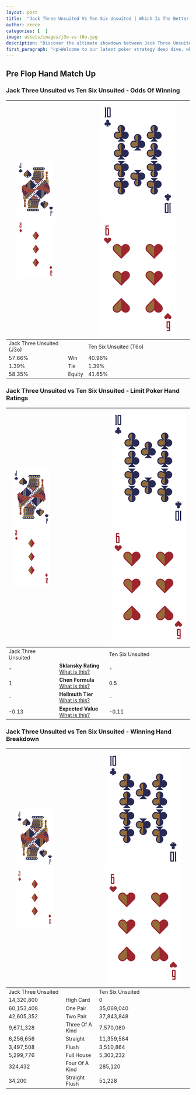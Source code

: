```yaml
---
layout: post
title:  "Jack Three Unsuited Vs Ten Six Unsuited | Which Is The Better Hand In Poker? A Complete Guide"
author: reece
categories: [  ]
image: assets/images/j3o-vs-t6o.jpg
description: "Discover the ultimate showdown between Jack Three Unsuited and Ten Six Unsuited in poker! Uncover the odds, strategies, and scenarios where one hand triumphs over the other. Get ready to up your poker game with this thrilling analysis."
first_paragraph: "<p>Welcome to our latest poker strategy deep dive, where we're pitting two distinct hands against each other in a high-stakes showdown: Jack Three Unsuited vs Ten Six Unsuited.</p><p>In the dynamic world of poker, every decision counts, and knowing which hand holds the upper hand is key to your success at the table.</p><p>In this article, we'll dissect these two hands, explore the scenarios where one dominates the other, and equip you with the knowledge to make strategic choices that can tip the odds in your favor.</p><p>Get ready to unravel the intriguing dynamics of these poker hands and elevate your game to new heights.</p>"
---
```




[comment]: # (sp0)

## Pre Flop Hand Match Up

<div class="table hand-ratings" markdown="1"> 



### Jack Three Unsuited vs Ten Six Unsuited - Odds Of Winning


    
| ![image info](assets/images/hand1/J.png) ![image info](assets/images/hand1/3o.png) |  | ![image info](assets/images/hand2/T.png) ![image info](assets/images/hand2/6o.png) |
| -------- | -------- | -------- |
| Jack Three Unsuited (J3o) |  | Ten Six Unsuited (T6o) |
| 57.66% | Win | 40.96% |
| 1.39% | Tie | 1.39% |
| 58.35% | Equity | 41.65% |




[comment]: # (sp1)



### Jack Three Unsuited vs Ten Six Unsuited - Limit Poker Hand Ratings


    
| ![image info](assets/images/hand1/J.png) ![image info](assets/images/hand1/3o.png) |  | ![image info](assets/images/hand2/T.png) ![image info](assets/images/hand2/6o.png) |
| -------- | -------- | -------- |
| Jack Three Unsuited |  | Ten Six Unsuited |
| - | **Sklansky Rating** [What is this?](/sklansky-rating-explained) | - |
| 1 | **Chen Formula** [What is this?](/chen-formula-explained) | 0.5 |
| - | **Hellmuth Tier** [What is this?](/Hellmuth-tier-explained) | - |
| -0.13 | **Expected Value** [What is this?](/expected-value-explained) | -0.11 |




[comment]: # (sp2)



### Jack Three Unsuited vs Ten Six Unsuited - Winning Hand Breakdown


    
| ![image info](assets/images/hand1/J.png) ![image info](assets/images/hand1/3o.png) |  | ![image info](assets/images/hand2/T.png) ![image info](assets/images/hand2/6o.png) |
| -------- | -------- | -------- |
| Jack Three Unsuited |  | Ten Six Unsuited |
| 14,320,800 | High Card | 0 |
| 60,153,408 | One Pair | 35,069,040 |
| 42,605,352 | Two Pair | 37,843,848 |
| 9,671,328 | Three Of A Kind | 7,570,080 |
| 6,256,656 | Straight | 11,359,584 |
| 3,497,508 | Flush | 3,510,864 |
| 5,299,776 | Full House | 5,303,232 |
| 324,432 | Four Of A Kind | 285,120 |
| 34,200 | Straight Flush | 51,228 |




[comment]: # (sp3)



</div>

[comment]: # (sp4)



[comment]: # (sp5)

